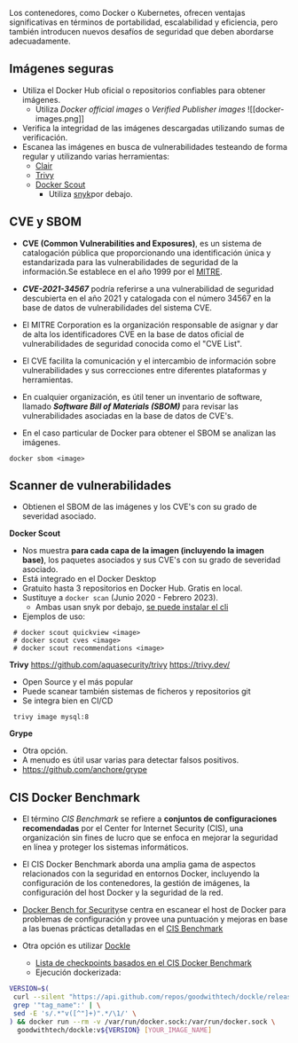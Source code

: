 
Los contenedores, como Docker o Kubernetes, ofrecen ventajas significativas en términos de portabilidad, escalabilidad y eficiencia, pero también introducen nuevos desafíos de seguridad que deben abordarse adecuadamente. 

## Imágenes seguras 

- Utiliza el Docker Hub oficial o repositorios confiables para obtener imágenes.
	- Utiliza *Docker official images* o *Verified Publisher images*
	![[docker-images.png]]
- Verifica la integridad de las imágenes descargadas utilizando sumas de verificación.
- Escanea las imágenes en busca de vulnerabilidades testeando de forma regular y utilizando varias herramientas:
	- [Clair](https://github.com/quay/clair)
	- [Trivy](https://github.com/aquasecurity/trivy)
	- [Docker Scout](https://docs.docker.com/scout/) 
		- Utiliza [snyk](https://snyk.io/)por debajo.


## CVE y SBOM

- **CVE (Common Vulnerabilities and Exposures)**, es un sistema de catalogación pública que proporcionando una identificación única y estandarizada para las vulnerabilidades de seguridad de la información.Se establece en el año 1999 por el [MITRE](https://cve.mitre.org/). 

- ***CVE-2021-34567*** podría referirse a una vulnerabilidad de seguridad descubierta en el año 2021 y catalogada con el número 34567 en la base de datos de vulnerabilidades del sistema CVE.

- El MITRE Corporation es la organización responsable de asignar y dar de alta los identificadores CVE en la base de datos oficial de vulnerabilidades de seguridad conocida como el "CVE List". 

- El CVE facilita la comunicación y el intercambio de información sobre vulnerabilidades y sus correcciones entre diferentes plataformas y herramientas. 

- En cualquier organización, es útil tener un inventario de software,  llamado ***Software Bill of Materials (SBOM)*** para revisar las vulnerabilidades asociadas en la base de datos de CVE's.

- En el caso particular de Docker para obtener el SBOM se analizan las imágenes.
```
docker sbom <image>
```

## Scanner de vulnerabilidades

- Obtienen el SBOM de las imágenes y los CVE's  con su grado de severidad asociado.

**Docker Scout**

- Nos muestra **para cada capa de la imagen (incluyendo la imagen base)**, los paquetes asociados y sus CVE's con su grado de severidad asociado. 
- Está integrado en el Docker Desktop
- Gratuito hasta 3 repositorios en Docker Hub. Gratis en local.
- Sustituye a `docker scan` (Junio 2020 - Febrero 2023).
	- Ambas usan snyk por debajo, [se puede instalar el cli](https://github.com/snyk/cli)
- Ejemplos de uso:
```
 # docker scout quickview <image>
 # docker scout cves <image>
 # docker scout recommendations <image>
```

**Trivy**
https://github.com/aquasecurity/trivy
https://trivy.dev/

- Open Source y el más popular
- Puede scanear también sistemas de ficheros y repositorios git
- Se integra bien en CI/CD
```
 trivy image mysql:8
 ```


**Grype**
- Otra opción. 
- A menudo es útil usar varias para detectar falsos positivos.
- https://github.com/anchore/grype


## CIS Docker Benchmark
  
- El término *CIS Benchmark* se refiere a **conjuntos de configuraciones recomendadas**  por el Center for Internet Security (CIS), una organización sin fines de lucro que se enfoca en mejorar la seguridad en línea y proteger los sistemas informáticos. 

- El CIS Docker Benchmark aborda una amplia gama de aspectos relacionados con la seguridad en entornos Docker, incluyendo la configuración de los contenedores, la gestión de imágenes, la configuración del host Docker y la seguridad de la red.

- [Docker Bench for Security](https://github.com/docker/docker-bench-security)se centra en escanear el host de Docker para problemas de configuración y provee una puntuación y mejoras en base a las buenas prácticas detalladas en el [CIS Benchmark](https://www.cisecurity.org/benchmark/docker)

- Otra opción es utilizar [Dockle](https://github.com/goodwithtech/dockle)
	- [Lista de checkpoints basados en el CIS Docker Benchmark](https://github.com/goodwithtech/dockle/blob/master/CHECKPOINT.md)
	- Ejecución dockerizada:

```bash
VERSION=$(
 curl --silent "https://api.github.com/repos/goodwithtech/dockle/releases/latest" | \
 grep '"tag_name":' | \
 sed -E 's/.*"v([^"]+)".*/\1/' \
) && docker run --rm -v /var/run/docker.sock:/var/run/docker.sock \
  goodwithtech/dockle:v${VERSION} [YOUR_IMAGE_NAME]
```
